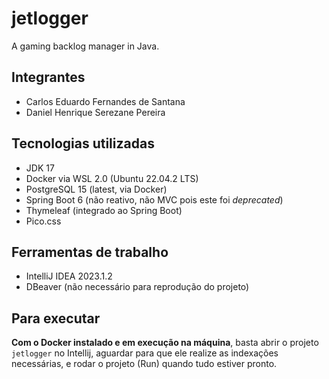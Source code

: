 # jetlogger
A gaming backlog manager in Java.

## Integrantes

* Carlos Eduardo Fernandes de Santana
* Daniel Henrique Serezane Pereira

## Tecnologias utilizadas

* JDK 17
* Docker via WSL 2.0 (Ubuntu 22.04.2 LTS)
* PostgreSQL 15 (latest, via Docker)
* Spring Boot 6 (não reativo, não MVC pois este foi *deprecated*)
* Thymeleaf (integrado ao Spring Boot)
* Pico.css

## Ferramentas de trabalho

* IntelliJ IDEA 2023.1.2
* DBeaver (não necessário para reprodução do projeto)

## Para executar

**Com o Docker instalado e em execução na máquina**, basta abrir o projeto ``jetlogger`` no Intellij,
aguardar para que ele realize as indexações necessárias, e rodar o projeto (Run) quando
tudo estiver pronto.